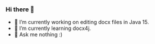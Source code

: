 ### Hi there 👋
- 🔭 I’m currently working on editing docx files in Java 15.
- 🌱 I’m currently learning docx4j.
- 💬 Ask me nothing :)
